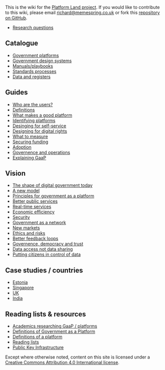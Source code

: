 <!-- TITLE: Welcome to the Platform Land Wiki -->

This is the wiki for the [Platform Land project](https://www.platformland.org). If you would like to contribute to this wiki, please email [richard@memespring.co.uk](mailto:richard@memespring.co.uk) or fork this [repository on GitHub](https://github.com/memespring/wiki-platformland-content).

* [Research questions](research-questions)

## Catalogue
* [Government platforms](government-platforms)
* [Government design systems](government-design-systems)
* [Manuals/playbooks](government-manuals-and-playbooks)
* [Standards processes](standards)
* [Data and registers](registers)


## Guides
* [Who are the users?](users)
* [Definitions](components)
* [What makes a good platform](good-platforms)
* [Identifying platforms](identifying-platforms)
* [Desinging for self-service](documentation)
* [Designing for digital rights](designing-for-digital-rights)
* [What to measure](what-to-measure)
* [Securing funding](funding)
* [Adoption](adoption)
* [Governence and operations](governence)
* [Explaining GaaP](explaining)

## Vision

* [The shape of digital government today](digital-government-today)
* [A new model](digital-government-tomorrow)
* [Principles for government as a platform]()
* [Better public services](service-design)
* [Real-time services](real-time)
* [Economic efficiency](econimics)
* [Security](security)
* [Government as a network](government-as-a-network)
* [New markets](new-markets)
* [Ethics and risks](risks)
* [Better feedback loops](anlytics-policy)
* [Governence, democracy and trust](risks)
* [Data access not data sharing](data-access)
* [Putting citizens in control of data](citizens-data)

## Case studies / countries
* [Estonia](estonia)
* [Singapore](singapore)
* [UK](uk)
* [India](india)

## Reading lists & resources
* [Academics researching GaaP / platforms](researchers)
* [Definitions of Government as a Platform](definitions-gaap)
* [Definitions of a platform](definitions-platform)
* [Reading lists](reading-lists)
* [Public Key Infrastructure](pki)

Except where otherwise noted, content on this site is licensed under a [Creative Commons Attribution 4.0 International license](https://creativecommons.org/licenses/by-nc/4.0/).
